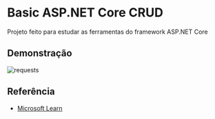 
# Basic ASP.NET Core CRUD

Projeto feito para estudar as ferramentas do framework ASP.NET Core
## Demonstração

![requests](https://media.discordapp.net/attachments/805860115814940713/1236018154933587968/tmp_bafc450d-2ece-4807-898b-b94e49d0db84.png?ex=66367b1c&is=6635299c&hm=ef050bb711abe9e635df237daff13de31de5b7b0eba956b62f4ba7de8909ddb1&)

## Referência

 - [Microsoft Learn](https://learn.microsoft.com/en-us/odata/webapi-8/tutorials/basic-crud?tabs=net60%2Cvisual-studio-2022%2Cvisual-studio%2Cvs2022)


